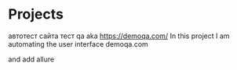 # Projects
автотест сайта тест qa aka https://demoqa.com/
In this project I am automating the user interface demoqa.com

and add allure
